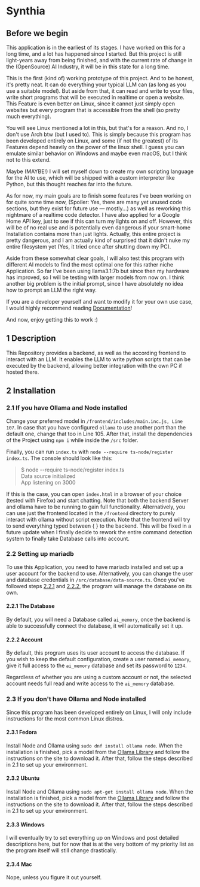 # Synthia
## Before we begin
This application is in the earliest of its stages.
I have worked on this for a long time, and a lot has happened since I started.
But this project is still light-years away from being finished, and with the current rate of change in the
(OpenSource) AI Industry, it will be in this state for a long time.

This is the first (kind of) working prototype of this project.
And to be honest, it's pretty neat.
It can do everything your typical LLM can (as long as you use a suitable model).
But aside from that, it can read and write to your files,
write short programs that will be executed in realtime or open a website.
This Feature is even better on Linux, since it cannot just simply open websites
but every program that is accessible from the shell (so pretty much everything).

You will see Linux mentioned a lot in this, but that's for a reason.
And no, I don't use Arch btw (but I used to).
This is simply because this program has been developed entirely on Linux,
and some (if not the greatest) of its Features depend heavily on the power of the linux shell.
I guess you can emulate similar behavior on Windows and maybe even macOS,
but I think not to this extend.

Maybe (MAYBE!) I will set myself down to create my own scripting language for the AI to use,
which will be shipped with a custom interpreter like Python, but this thought reaches far into the future.

As for now, my main goals are to finish some features I've been working on for quite some time now,
(Spoiler: Yes, there are many yet unused code sections, but they exist for future use — mostly...)
as well as reworking this nightmare of a realtime code detector.
I have also applied for a Google Home API key, just to see if this can turn my lights on and off.
However, this will be of no real use and is potentially even dangerous
if your smart-home Installation contains more than just lights.
Actually, this entire project is pretty dangerous, and I am actually kind of surprised
that it didn't nuke my entire filesystem yet (Yes, it tried once after shutting down my PC).

Aside from these somewhat clear goals,
I will also test this program with different AI models to find the most optimal one for this rather niche Application.
So far I've been using llama3.1:7b but since then my hardware has improved, so I will be testing with larger models
from now on.
I think another big problem is the initial prompt, since I have absolutely no idea how to prompt an LLM the right way.

If you are a developer yourself and want to modify it for your own use case,
I would highly recommend reading [Documentation](Documentation/Documentation%20-%20Welcome.md)!

And now, enjoy getting this to work :)

## 1 Description
This Repository provides a backend, as well as the according frontend to interact with an LLM.
It enables the LLM to write python scripts that can be executed by the backend,
allowing better integration with the own PC if hosted there.

## 2 Installation
### 2.1 If you have Ollama and Node installed
Change your preferred model in `/frontend/includes/main.inc.js, Line 107`.
In case that you have configured `ollama` to use another port than the default one,
change that too in Line 105. After that,
install the dependencies of the Project using `npm i` while inside the `/src` folder.

Finally, you can run `index.ts` with `node --require ts-node/register index.ts`.
The console should look like this:
> $ node --require ts-node/register index.ts <br/>
> Data source initialized <br/>
> App listening on 3000

If this is the case, you can open `index.html` in a browser of your choice (tested with Firefox) and start chatting.
Note that both the backend Server and ollama have to be running to gain full functionality.
Alternatively, you can use just the frontend located in the `/frontend` directory
to purely interact with ollama without script execution.
Note that the frontend will try to send everything typed between { } to the backend.
This will be fixed in a future update when I finally decide to rework the entire
command detection system to finally take Database calls into account.

### 2.2 Setting up mariadb
To use this Application, you need to have mariadb installed and set up a user account for the backend to use.
Alternatively, you can change the user and database credentials in `/src/database/data-source.ts`.
Once you've followed steps [2.2.1](#221-the-database) and [2.2.2](#222-account),
the program will manage the database on its own.

#### 2.2.1 The Database
By default, you will need a Database called `ai_memory`, once the backend is able to successfully connect the database,
it will automatically set it up.

#### 2.2.2 Account
By default, this program uses its user account to access the database.
If you wish to keep the default configuration, create a user named `ai_memory`,
give it full access to the `ai_memory` database and set its password to `1234`.

Regardless of whether you are using a custom account or not, the selected account needs full read and write
access to the `ai_memory` database.

### 2.3 If you don't have Ollama and Node installed
Since this program has been developed entirely on Linux,
I will only include instructions for the most common Linux distros.

#### 2.3.1 Fedora
Install Node and Ollama using `sudo dnf install ollama node`.
When the installation is finished, pick a model from the [Ollama Library](https://ollama.com/library)
and follow the instructions on the site to download it.
After that, follow the steps described in 2.1 to set up your environment.

#### 2.3.2 Ubuntu
Install Node and Ollama using `sudo apt-get install ollama node`.
When the installation is finished, pick a model from the [Ollama Library](https://ollama.com/library)
and follow the instructions on the site to download it.
After that, follow the steps described in 2.1 to set up your environment.

#### 2.3.3 Windows
I will eventually try to set everything up on Windows and post detailed descriptions here,
but for now that is at the very bottom of my priority list as the program itself will still change drastically.

#### 2.3.4 Mac
Nope, unless you figure it out yourself.